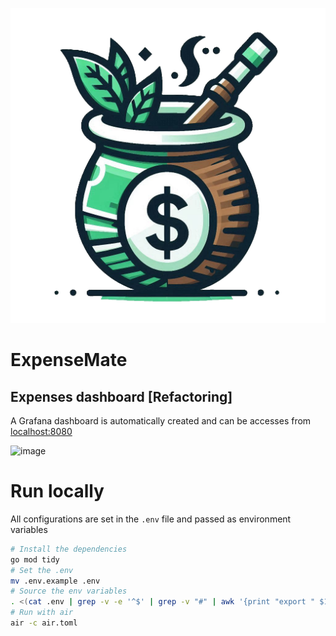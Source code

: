 ![logo](./public/assets/img/logo.png)
# ExpenseMate

## Expenses dashboard [Refactoring]

A Grafana dashboard is automatically created and can be accesses from [localhost:8080](http://localhost:8080)

![image](https://user-images.githubusercontent.com/15664513/216789116-86d3cf33-5535-4bb9-b30c-8196c5ef1696.png)

# Run locally
All configurations are set in the `.env` file and passed as environment variables

```sh
# Install the dependencies
go mod tidy
# Set the .env
mv .env.example .env
# Source the env variables
. <(cat .env | grep -v -e '^$' | grep -v "#" | awk '{print "export " $1}')
# Run with air
air -c air.toml
```
